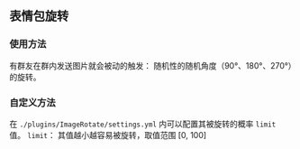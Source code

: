 ## 表情包旋转
### 使用方法
有群友在群内发送图片就会被动的触发：
随机性的随机角度（90°、180°、270°）的旋转。
### 自定义方法
在 `./plugins/ImageRotate/settings.yml` 内可以配置其被旋转的概率 `limit` 值。
`limit`： 其值越小越容易被旋转，取值范围 [0, 100]
